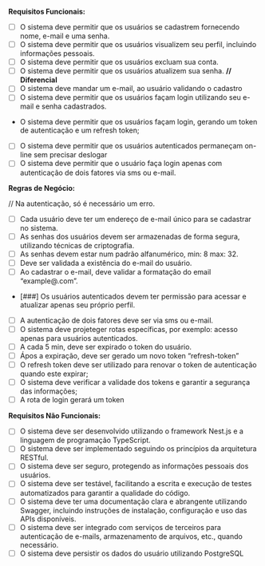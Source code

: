 **Requisitos Funcionais:**

- [ ] O sistema deve permitir que os usuários se cadastrem fornecendo nome, e-mail e uma senha.
- [ ] O sistema deve permitir que os usuários visualizem seu perfil, incluindo informações pessoais.
- [ ] O sistema deve permitir que os usuários excluam sua conta.
- [ ] O sistema deve permitir que os usuários atualizem sua senha. **// Diferencial**
- [ ] O sistema deve mandar um e-mail, ao usuário validando o cadastro
- [ ] O sistema deve permitir que os usuários façam login utilizando seu e-mail e senha cadastrados.
- O sistema deve permitir que os usuários façam login, gerando um token de autenticação e um refresh token;
- [ ] O sistema deve permitir que os usuários autenticados permaneçam on-line sem precisar deslogar
- [ ] O sistema deve permitir que o usuário faça login apenas com autenticação de dois fatores via sms ou e-mail.

**Regras de Negócio:**

// Na autenticação, só é necessário um erro.

- [ ] Cada usuário deve ter um endereço de e-mail único para se cadastrar no sistema.
- [ ] As senhas dos usuários devem ser armazenadas de forma segura, utilizando técnicas de criptografia.
- [ ] As senhas devem estar num padrão alfanumérico, min: 8 max: 32.
- [ ]  Deve ser validada a existência do e-mail do usuário.
- [ ] Ao cadastrar o e-mail, deve validar a formatação do email “example@.com”.
- [###] Os usuários autenticados devem ter permissão para acessar e atualizar apenas seu próprio perfil.
- [ ] A autenticação de dois fatores deve ser via sms ou e-mail.
- [ ] O sistema deve projeteger rotas específicas, por exemplo: acesso apenas para usuários autenticados.
- [ ] A cada 5 min, deve ser expirado o token do usuário.
- [ ] Ápos a expiração, deve ser gerado um novo token “refresh-token”
- [ ] O refresh token deve ser utilizado para renovar o token de autenticação quando este expirar;
- [ ] O sistema deve verificar a validade dos tokens e garantir a segurança das informações;
- [ ] A rota de login gerará um token

**Requisitos Não Funcionais:**

- [ ] O sistema deve ser desenvolvido utilizando o framework Nest.js e a linguagem de programação TypeScript.
- [ ] O sistema deve ser implementado seguindo os princípios da arquitetura RESTful.
- [ ] O sistema deve ser seguro, protegendo as informações pessoais dos usuários.
- [ ] O sistema deve ser testável, facilitando a escrita e execução de testes automatizados para garantir a qualidade do código.
- [ ] O sistema deve ter uma documentação clara e abrangente utilizando Swagger, incluindo instruções de instalação, configuração e uso das APIs disponíveis.
- [ ] O sistema deve ser integrado com serviços de terceiros para autenticação de e-mails, armazenamento de arquivos, etc., quando necessário.
- [ ] O sistema deve persistir os dados do usuário utilizando PostgreSQL